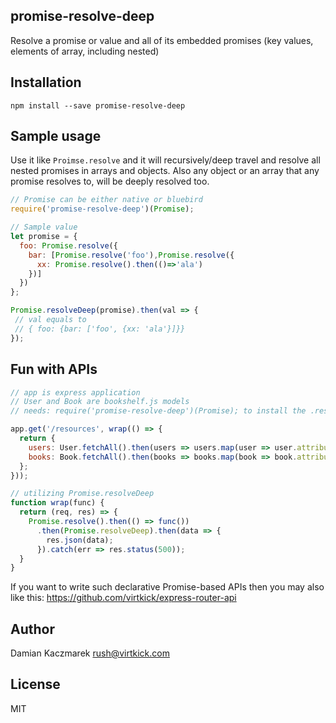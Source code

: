 ## promise-resolve-deep
Resolve a promise or value and all of its embedded promises (key values, elements of array, including nested)

## Installation

```
npm install --save promise-resolve-deep
```

## Sample usage

Use it like `Proimse.resolve` and it will recursively/deep travel and resolve all nested promises in arrays and objects. Also any object or an array that any promise resolves to, will be deeply resolved too.

```js
// Promise can be either native or bluebird
require('promise-resolve-deep')(Promise);

// Sample value
let promise = {
  foo: Promise.resolve({
    bar: [Promise.resolve('foo'),Promise.resolve({
      xx: Promise.resolve().then(()=>'ala')
    })]
  })
};

Promise.resolveDeep(promise).then(val => {
 // val equals to
 // { foo: {bar: ['foo', {xx: 'ala'}]}}
});
```

## Fun with APIs

```js
// app is express application
// User and Book are bookshelf.js models
// needs: require('promise-resolve-deep')(Promise); to install the .resolveDeep method

app.get('/resources', wrap(() => {
  return {
    users: User.fetchAll().then(users => users.map(user => user.attributes)),
    books: Book.fetchAll().then(books => books.map(book => book.attributes))
  };
}));

// utilizing Promise.resolveDeep
function wrap(func) {
  return (req, res) => {
    Promise.resolve().then(() => func())
      .then(Promise.resolveDeep).then(data => {
        res.json(data);
      }).catch(err => res.status(500));
  }
}
```
If you want to write such declarative Promise-based APIs then you may also like this: https://github.com/virtkick/express-router-api

## Author

Damian Kaczmarek <rush@virtkick.com>

## License

MIT
